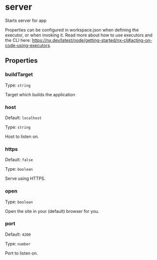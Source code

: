 # server

Starts server for app

Properties can be configured in workspace.json when defining the executor, or when invoking it.
Read more about how to use executors and the CLI here: https://nx.dev/latest/node/getting-started/nx-cli#acting-on-code-using-executors.

## Properties

### buildTarget

Type: `string`

Target which builds the application

### host

Default: `localhost`

Type: `string`

Host to listen on.

### https

Default: `false`

Type: `boolean`

Serve using HTTPS.

### open

Type: `boolean`

Open the site in your (default) browser for you.

### port

Default: `4200`

Type: `number`

Port to listen on.
